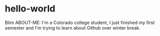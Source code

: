 # hello-world
Blim
ABOUT-ME:
I'm a Colorado college student, I just finished my first semester and I'm trying to learn about Github over winter break.
